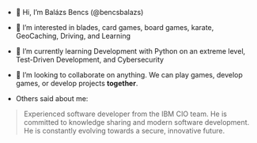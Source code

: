 - 👋 Hi, I’m Balázs Bencs (@bencsbalazs)
- 👀 I’m interested in blades, card games, board games, karate, GeoCaching, Driving, and Learning
- 🌱 I’m currently learning Development with Python on an extreme level, Test-Driven Development, and Cybersecurity
- 💞️ I’m looking to collaborate on anything. We can play games, develop games, or develop projects **together**.

- Others said about me:
> Experienced software developer from the IBM CIO team. He is committed to knowledge sharing and modern software development. He is constantly evolving towards a secure, innovative future.

<!---
bencsbalazs/bencsbalazs is a ✨ special ✨ repository because its `README.md` (this file) appears on your GitHub profile.
You can click the Preview link to take a look at your changes.
--->
